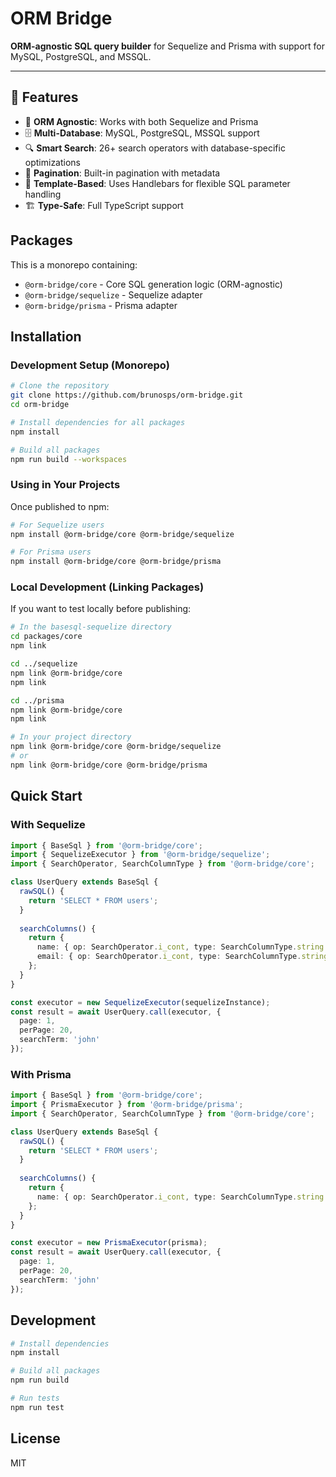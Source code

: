 # ORM Bridge

**ORM-agnostic SQL query builder** for Sequelize and Prisma with support for MySQL, PostgreSQL, and MSSQL.

---

## 🚀 Features

- 🎯 **ORM Agnostic**: Works with both Sequelize and Prisma
- 🗄️ **Multi-Database**: MySQL, PostgreSQL, MSSQL support
- 🔍 **Smart Search**: 26+ search operators with database-specific optimizations
- 📄 **Pagination**: Built-in pagination with metadata
- 🎨 **Template-Based**: Uses Handlebars for flexible SQL parameter handling
- 🏗️ **Type-Safe**: Full TypeScript support

## Packages

This is a monorepo containing:

- `@orm-bridge/core` - Core SQL generation logic (ORM-agnostic)
- `@orm-bridge/sequelize` - Sequelize adapter
- `@orm-bridge/prisma` - Prisma adapter

## Installation

### Development Setup (Monorepo)

```bash
# Clone the repository
git clone https://github.com/brunosps/orm-bridge.git
cd orm-bridge

# Install dependencies for all packages
npm install

# Build all packages
npm run build --workspaces
```

### Using in Your Projects

Once published to npm:

```bash
# For Sequelize users
npm install @orm-bridge/core @orm-bridge/sequelize

# For Prisma users
npm install @orm-bridge/core @orm-bridge/prisma
```

### Local Development (Linking Packages)

If you want to test locally before publishing:

```bash
# In the basesql-sequelize directory
cd packages/core
npm link

cd ../sequelize
npm link @orm-bridge/core
npm link

cd ../prisma
npm link @orm-bridge/core
npm link

# In your project directory
npm link @orm-bridge/core @orm-bridge/sequelize
# or
npm link @orm-bridge/core @orm-bridge/prisma
```

## Quick Start

### With Sequelize

```typescript
import { BaseSql } from '@orm-bridge/core';
import { SequelizeExecutor } from '@orm-bridge/sequelize';
import { SearchOperator, SearchColumnType } from '@orm-bridge/core';

class UserQuery extends BaseSql {
  rawSQL() {
    return 'SELECT * FROM users';
  }
  
  searchColumns() {
    return {
      name: { op: SearchOperator.i_cont, type: SearchColumnType.string },
      email: { op: SearchOperator.i_cont, type: SearchColumnType.string }
    };
  }
}

const executor = new SequelizeExecutor(sequelizeInstance);
const result = await UserQuery.call(executor, {
  page: 1,
  perPage: 20,
  searchTerm: 'john'
});
```

### With Prisma

```typescript
import { BaseSql } from '@orm-bridge/core';
import { PrismaExecutor } from '@orm-bridge/prisma';
import { SearchOperator, SearchColumnType } from '@orm-bridge/core';

class UserQuery extends BaseSql {
  rawSQL() {
    return 'SELECT * FROM users';
  }
  
  searchColumns() {
    return {
      name: { op: SearchOperator.i_cont, type: SearchColumnType.string }
    };
  }
}

const executor = new PrismaExecutor(prisma);
const result = await UserQuery.call(executor, {
  page: 1,
  perPage: 20,
  searchTerm: 'john'
});
```

## Development

```bash
# Install dependencies
npm install

# Build all packages
npm run build

# Run tests
npm run test
```

## License

MIT

